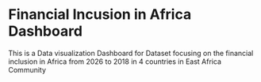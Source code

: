 # Financial Incusion in Africa Dashboard
 This is a Data visualization Dashboard for Dataset focusing on the financial inclusion in Africa from 2026 to 2018 in 4 countries in East Africa Community
